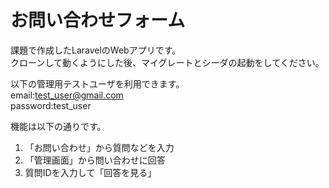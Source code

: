 # お問い合わせフォーム

課題で作成したLaravelのWebアプリです。  
クローンして動くようにした後、マイグレートとシーダの起動をしてください。

以下の管理用テストユーザを利用できます。  
email:test_user@gmail.com  
password:test_user  

機能は以下の通りです。
1. 「お問い合わせ」から質問などを入力
2. 「管理画面」から問い合わせに回答
3. 質問IDを入力して「回答を見る」